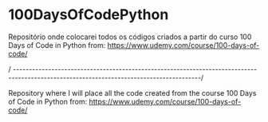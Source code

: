 # 100DaysOfCodePython
Repositório onde colocarei todos os códigos criados a partir do curso 100 Days of Code in Python from: https://www.udemy.com/course/100-days-of-code/

/ ----------------------------------------------------------------------------------------------------------------------------------------/

Repository where I will place all the code created from the course 100 Days of Code in Python from: https://www.udemy.com/course/100-days-of-code/
